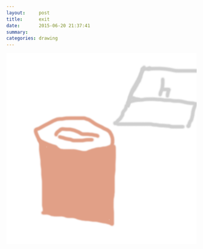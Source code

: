 ```yaml
---
layout:     post
title:      exit
date:       2015-06-20 21:37:41
summary:    
categories: drawing
---
```

![exit](/images/_diary/exit.png "The vitalities had been exiled.")